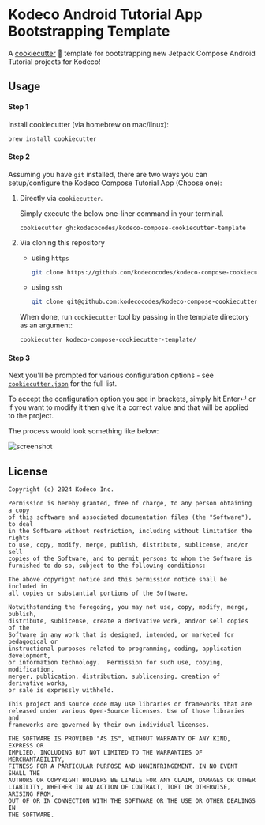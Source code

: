 # Kodeco Android Tutorial App Bootstrapping Template

A [cookiecutter](https://github.com/cookiecutter/cookiecutter) :cookie: template for bootstrapping new Jetpack Compose Android Tutorial projects for Kodeco!

## Usage

#### Step 1

Install cookiecutter (via homebrew on mac/linux):

```bash
brew install cookiecutter
```

#### Step 2

Assuming you have `git` installed, there are two ways you can setup/configure the Kodeco Compose Tutorial App (Choose one):

1. Directly via `cookiecutter`. 

    Simply execute the below one-liner command in your terminal.
    ```
    cookiecutter gh:kodecocodes/kodeco-compose-cookiecutter-template
    ````
1. Via cloning this repository

    - using `https`

        ```bash
        git clone https://github.com/kodecocodes/kodeco-compose-cookiecutter-template
        ```

    - using `ssh`
        ```bash
        git clone git@github.com:kodecocodes/kodeco-compose-cookiecutter-template.git
        ```

    When done, run `cookiecutter` tool by passing in the template directory as an argument:

    ```bash
    cookiecutter kodeco-compose-cookiecutter-template/
    ```
#### Step 3

Next you'll be prompted for various configuration options - see [`cookiecutter.json`](/cookiecutter.json) for the full list.

To accept the configuration option you see in brackets, simply hit Enter↵ or if you want to modify it then give it a correct value and that will be applied to the project.

The process would look something like below:

![screenshot](screenshot.png)

## License

```
Copyright (c) 2024 Kodeco Inc.

Permission is hereby granted, free of charge, to any person obtaining a copy
of this software and associated documentation files (the "Software"), to deal
in the Software without restriction, including without limitation the rights
to use, copy, modify, merge, publish, distribute, sublicense, and/or sell
copies of the Software, and to permit persons to whom the Software is
furnished to do so, subject to the following conditions:

The above copyright notice and this permission notice shall be included in
all copies or substantial portions of the Software.

Notwithstanding the foregoing, you may not use, copy, modify, merge, publish,
distribute, sublicense, create a derivative work, and/or sell copies of the
Software in any work that is designed, intended, or marketed for pedagogical or
instructional purposes related to programming, coding, application development,
or information technology.  Permission for such use, copying, modification,
merger, publication, distribution, sublicensing, creation of derivative works,
or sale is expressly withheld.

This project and source code may use libraries or frameworks that are
released under various Open-Source licenses. Use of those libraries and
frameworks are governed by their own individual licenses.

THE SOFTWARE IS PROVIDED "AS IS", WITHOUT WARRANTY OF ANY KIND, EXPRESS OR
IMPLIED, INCLUDING BUT NOT LIMITED TO THE WARRANTIES OF MERCHANTABILITY,
FITNESS FOR A PARTICULAR PURPOSE AND NONINFRINGEMENT. IN NO EVENT SHALL THE
AUTHORS OR COPYRIGHT HOLDERS BE LIABLE FOR ANY CLAIM, DAMAGES OR OTHER
LIABILITY, WHETHER IN AN ACTION OF CONTRACT, TORT OR OTHERWISE, ARISING FROM,
OUT OF OR IN CONNECTION WITH THE SOFTWARE OR THE USE OR OTHER DEALINGS IN
THE SOFTWARE.
```
